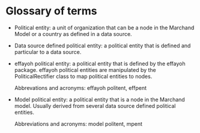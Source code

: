 # Glossary of terms

- Political entity: a unit of organization that can be a node in the Marchand
  Model or a country as defined in a data source.

- Data source defined political entity: a political entity that is defined and
  particular to a data source.

- effayoh political entity: a political entity that is defined by the effayoh
  package. effayoh political entities are manipulated by the PoliticalRectifier
  class to map political entities to nodes.

  Abbrevations and acronyms: effayoh politent, effpent

- Model political entity: a political entity that is a node in the Marchand
  model. Usually derived from several data source defined political entities.

  Abbreviations and acronyms: model politent, mpent
